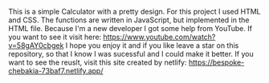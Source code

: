 This is a simple Calculator with a pretty design.
For this project I used HTML and CSS. The functions are written in JavaScript, but implemented in the HTML file.
Because I'm a new developer I got some help from YouTube.
If you want to see it visit here: https://www.youtube.com/watch?v=58gAY0cbgek
I hope you enjoy it and if you like leave a star on this repository,
so that I know I was sucessful and I could make it better.
If you want to see the reuslt, visit this site created by netlify:
https://bespoke-chebakia-73baf7.netlify.app/
